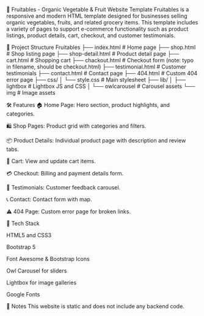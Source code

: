 🌿 Fruitables - Organic Vegetable & Fruit Website Template
Fruitables is a responsive and modern HTML template designed for businesses selling organic vegetables, fruits, and related grocery items. This template includes a variety of pages to support e-commerce functionality such as product listings, product details, cart, checkout, and customer testimonials.

📁 Project Structure
Fruitables
├── index.html             # Home page
├── shop.html              # Shop listing page
├── shop-detail.html       # Product detail page
├── cart.html              # Shopping cart
├── chackout.html          # Checkout form (note: typo in filename, should be checkout.html)
├── testimonial.html       # Customer testimonials
├── contact.html           # Contact page
├── 404.html               # Custom 404 error page
├── css/
│   └── style.css          # Main stylesheet
├── lib/
│   ├── lightbox          # Lightbox JS and CSS
│   └── owlcarousel       # Carousel assets
└── img                   # Image assets

🛠 Features
🏠 Home Page: Hero section, product highlights, and categories.

🛍️ Shop Pages: Product grid with categories and filters.

📦 Product Details: Individual product page with description and review tabs.

🛒 Cart: View and update cart items.

💳 Checkout: Billing and payment details form.

💬 Testimonials: Customer feedback carousel.

📞 Contact: Contact form with map.

⚠️ 404 Page: Custom error page for broken links.


🔧 Tech Stack

HTML5 and CSS3

Bootstrap 5

Font Awesome & Bootstrap Icons

Owl Carousel for sliders

Lightbox for image galleries

Google Fonts


📌 Notes
This website is static and does not include any backend code.
